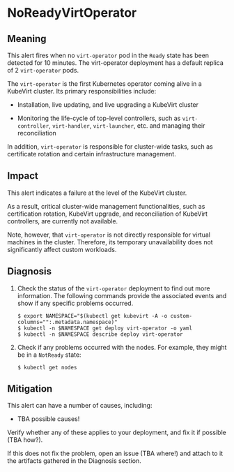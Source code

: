 # NoReadyVirtOperator 

## Meaning

This alert fires when no `virt-operator` pod in the `Ready` state has been detected for 10 minutes. The virt-operator deployment has a default replica of 2 `virt-operator` pods.

The `virt-operator` is the first Kubernetes operator coming alive in a KubeVirt cluster. Its primary responsibilities include: 

- Installation, live updating, and live upgrading a KubeVirt cluster

- Monitoring the life-cycle of top-level controllers, such as `virt-controller`, `virt-handler`, `virt-launcher`, etc. and managing their reconciliation

In addition, `virt-operator` is responsible for cluster-wide tasks, such as certificate rotation and certain infrastructure management. 

## Impact 

This alert indicates a failure at the level of the KubeVirt cluster. 

As a result, critical cluster-wide management functionalities, such as certification rotation, KubeVirt upgrade, and reconciliation of KubeVirt controllers, are currently not available.

Note, however, that `virt-operator` is not directly responsible for virtual machines in the cluster. Therefore, its temporary unavailability does not significantly affect custom workloads.

## Diagnosis

1. Check the status of the `virt-operator` deployment to find out more information. The following commands provide the associated events and show if any specific problems occurred.
    ```
    $ export NAMESPACE="$(kubectl get kubevirt -A -o custom-columns="":.metadata.namespace)"
    $ kubectl -n $NAMESPACE get deploy virt-operator -o yaml
    $ kubectl -n $NAMESPACE describe deploy virt-operator
    ```

2. Check if any problems occurred with the nodes. For example, they might be in a `NotReady` state:
    ```
    $ kubectl get nodes
    ```

## Mitigation

This alert can have a number of causes, including:

- TBA possible causes!

Verify whether any of these applies to your deployment, and fix it if possible (TBA how?).

If this does not fix the problem, open an issue (TBA where!) and attach to it the artifacts gathered in the Diagnosis section.

